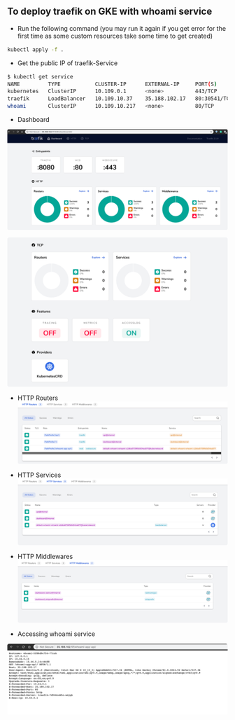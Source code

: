 ## To deploy traefik on GKE with whoami service


- Run the following command (you may run it again if you get error for the first time as some
custom resources take some time to get created)

```bash
kubectl apply -f .
```

- Get the public IP of traefik-Service
```bash
$ kubectl get service
NAME         TYPE           CLUSTER-IP      EXTERNAL-IP     PORT(S)                                     AGE
kubernetes   ClusterIP      10.109.0.1      <none>          443/TCP                                     31m
traefik      LoadBalancer   10.109.10.37    35.188.102.17   80:30541/TCP,443:32703/TCP,8080:31141/TCP   84s
whoami       ClusterIP      10.109.10.217   <none>          80/TCP                                      84s
```



- Dashboard
    
![](.images/traefik-homepage-part1.png)

![](.images/traefik-homepage-part2.png)


- HTTP Routers
![](.images/http-routers.png)

- HTTP Services
![](.images/http-services.png)

- HTTP Middlewares
![](.images/http-middlewares.png)


- Accessing whoami service

![](.images/whoami-service.png)